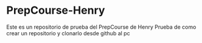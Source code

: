 # PrepCourse-Henry
Este es un repositorio de prueba del PrepCourse de Henry
Prueba de como crear un repositorio y clonarlo desde github al pc
